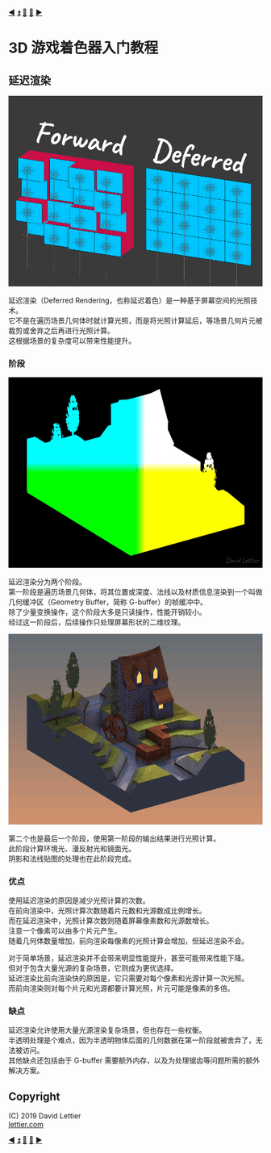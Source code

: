 [:arrow_backward:](normal-mapping.md)
[:arrow_double_up:](../README.md)
[:arrow_up_small:](#)
[:arrow_down_small:](#copyright)
[:arrow_forward:](fog.md)

# 3D 游戏着色器入门教程

## 延迟渲染

<p align="center">
<img src="../resources/images/rxTYLGv.png" alt="Deferred vs Forward" title="Deferred vs Forward">
</p>

延迟渲染（Deferred Rendering，也称延迟着色）是一种基于屏幕空间的光照技术。  
它不是在遍历场景几何体时就计算光照，而是将光照计算延后，等场景几何片元被裁剪或舍弃之后再进行光照计算。  
这根据场景的复杂度可以带来性能提升。


### 阶段

<p align="center">
<img src="../resources/images/uTimQJj.gif" alt="G-buffer" title="G-buffer">
</p>

延迟渲染分为两个阶段。  
第一阶段是遍历场景几何体，将其位置或深度、法线以及材质信息渲染到一个叫做几何缓冲区（Geometry Buffer，简称 G-buffer）的帧缓冲中。  
除了少量变换操作，这个阶段大多是只读操作，性能开销较小。  
经过这一阶段后，后续操作只处理屏幕形状的二维纹理。


<p align="center">
<img src="../resources/images/frYp6to.gif" alt="Lighting Phase" title="Lighting Phase">
</p>

第二个也是最后一个阶段，使用第一阶段的输出结果进行光照计算。  
此阶段计算环境光、漫反射光和镜面光。  
阴影和法线贴图的处理也在此阶段完成。


### 优点

使用延迟渲染的原因是减少光照计算的次数。  
在前向渲染中，光照计算次数随着片元数和光源数成比例增长。  
而在延迟渲染中，光照计算次数则随着屏幕像素数和光源数增长。  
注意一个像素可以由多个片元产生。  
随着几何体数量增加，前向渲染每像素的光照计算会增加，但延迟渲染不会。

对于简单场景，延迟渲染并不会带来明显性能提升，甚至可能带来性能下降。  
但对于包含大量光源的复杂场景，它则成为更优选择。  
延迟渲染比前向渲染快的原因是，它只需要对每个像素和光源计算一次光照。  
而前向渲染则对每个片元和光源都要计算光照，片元可能是像素的多倍。

### 缺点

延迟渲染允许使用大量光源渲染复杂场景，但也存在一些权衡。  
半透明处理是个难点，因为半透明物体后面的几何数据在第一阶段就被舍弃了，无法被访问。  
其他缺点还包括由于 G-buffer 需要额外内存，以及为处理锯齿等问题所需的额外解决方案。

## Copyright

(C) 2019 David Lettier
<br>
[lettier.com](https://www.lettier.com)

[:arrow_backward:](normal-mapping.md)
[:arrow_double_up:](../README.md)
[:arrow_up_small:](#)
[:arrow_down_small:](#copyright)
[:arrow_forward:](fog.md)

